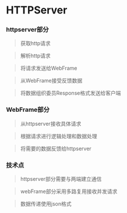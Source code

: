 HTTPServer
===

### httpserver部分

>获取http请求

>解析http请求

>将请求发送给WebFrame

>从WebFrame接受反馈数据

>将数据组织委员Response格式发送给客户端

### WebFrame部分

>从httpserver接收具体请求

>根据请求进行逻辑处理和数据处理

>将需要的数据反馈给httpserver

### 技术点

>httpserver部分需要与两端建立通信

>webFrame部分采用多路复用接收并发请求

>数据传递使用json格式
